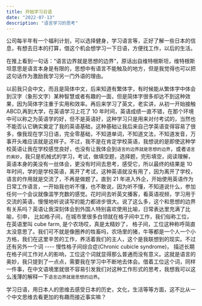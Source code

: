 ```yaml
---
title: 开始学习日语
date: "2022-07-13"
description: "语言学习的思考"
---
```


公司每半年有一个福利计划，可以选择健身，学习语言等，正好了解一些日本的信息，有想去日本的打算，借这个机会想学习一下日语，方便找工作，以后的生活。

在推上看到一句话：“语言边界就是思想的边界”，原话出自维特根斯坦，维特根斯坦意思是语言本身是有限的，思想中有语言不能触及的地方，但是我觉得也可以把这句话作为激励我学习另一门外语的理由。

以前我只会中文，而且是简体中文，后来知道有繁体字，有时候能从繁体字中体会到汉字（象形文字）某种智慧或者有趣的一面，但是简体字很多却达不到这种效果，因为简体字注重于实用和效率。再后来学习了英文，老实讲，从初一开始接触 ABCD,再到大学，在英语学习上花了 10 年时间，英语成绩一直不错，在那个环境中可以称之为英语学的好，但不是英语好，这种学习只是用来对付考试的，当然也不能否认它确实奠定了我的英语基础，这种基础让我后来自己学英语变得容易了很多，像我现在学习日语，完全零基础，不知道单词，不知道文法，不知道发音，万事开头难应该就是这样子。不过，我不是在肯定学校英语，我想说的是即使这种学校英语让我在学校感觉良好，也没有让我体会到`语言的边界就是思想的边界`，或者`语言的奥妙`，我只是机械式的学习，考试，做填空题，选择题，完形填空，阅读理解，英语本身的美没有一丝体会，更没有时间去思考，感受它，所以最终的结果是 10 年时间，学的是学校英语，离开了考试，这种英语就没有用了，因为离开了学校，语言的作用就是交流了，不再是做题了。直到 21 年进入外企，开始使用英语作为日常工作语言，一开始我也听不懂，也不敢说，因为听不懂，不知道说什么，参加任何一个会议就像滥竽充数的感觉。花时间去听英文播客，看英语视频，学习用于交流的英语，慢慢地听说读写的能力都进步很大。说了这么多，这个和思想的边界有关系吗？英语让我深刻体会到外国人特别喜欢使用比喻，日常表达里充满了比喻，引申， 比如格子间，在城市里很多白领就在格子间中工作，我们俗称工位，在英语里叫 cube farm, 是个农场哎，真是太精妙了， 格子间，工位这种称呼简直太没意思了。我们可不就是像圈养的牲畜吗，农场里的猪，牛等都是一个人一个小方格，我们在这里辛苦的工作，养活着我们的主人，这个是我联想到的现实。不过还有另外一个词 ---- 慢性格子间综合症(Chronic cubicle syndrome)， 描述长期在格子间工作对人的影响，工位这个词就显得那么普通而没有意义。这就是语言的奥妙，我只提到了一点点，需要我在学习中不断地去体会。借着工位这个词，同样一件事，在中文语境里就很不容易引发我们对这种工作形式的思考，我想我可以这么浅薄的解释一下`语言边界就是思想的边界`。

学习日语，用日本人的思维去感受日本的历史，文化，生活等等方面，这不比从一个中文思维去看更加的有趣而接近事实嘛？
